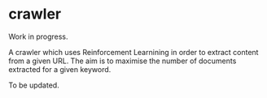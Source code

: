 # crawler

Work in progress. 

 A crawler which uses Reinforcement Learnining in order to extract content from a given URL. The aim is to maximise the number of documents extracted for a given keyword.
 
 To be updated.
